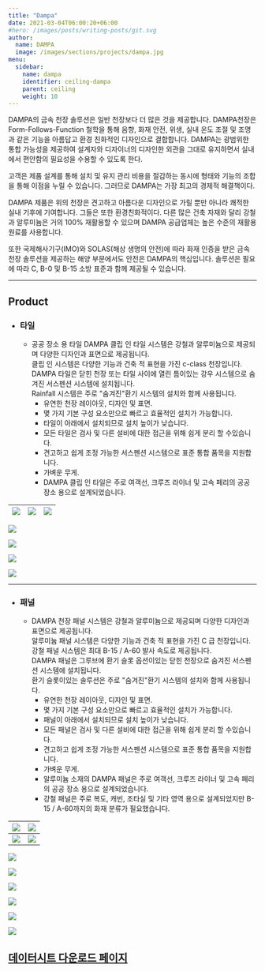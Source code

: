```yaml
---
title: "Dampa"
date: 2021-03-04T06:00:20+06:00
#hero: /images/posts/writing-posts/git.svg
author:
  name: DAMPA
  image: /images/sections/projects/dampa.jpg
menu:
  sidebar:
    name: dampa
    identifier: ceiling-dampa
    parent: ceiling
    weight: 10
---
```

DAMPA의 금속 천장 솔루션은 일반 천장보다 더 많은 것을 제공합니다. DAMPA천장은 Form-Follows-Function 철학을 통해 음향, 화재 안전, 위생, 실내 온도 조절 및 조명과 같은 기능을 아름답고 환경 친화적인 디자인으로 결합합니다. DAMPA는 광범위한 통합 가능성을 제공하여 설계자와 디자이너의 디자인한 외관을 그대로 유지하면서 실내에서 편안함의 필요성을 수용할 수 있도록 한다.

고객은 제품 설계를 통해 설치 및 유지 관리 비용을 절감하는 동시에 형태와 기능의 조합을 통해 이점을 누릴 수 있습니다. 그러므로 DAMPA는 가장 최고의 경제적 해결책이다.

DAMPA 제품은 위의 천장은 견고하고 아름다운 디자인으로 가릴 뿐만 아니라 쾌적한 실내 기후에 기여합니다. 그들은 또한 환경친화적이다. 다른 많은 건축 자재와 달리 강철과 알루미늄은 거의 100% 재활용할 수 있으며 DAMPA 공급업체는 높은 수준의 재활용 원료를 사용합니다.

또한 국제해사기구(IMO)와 SOLAS(해상 생명의 안전)에 따라 화재 인증을 받은 금속 천장 솔루션을 제공하는 해양 부문에서도 안전은 DAMPA의 핵심입니다. 솔루션은 필요에 따라 C, B-0 및 B-15 소방 표준과 함께 제공될 수 있습니다.


----


## Product


- ### 타일
  - 공공 장소 용 타일
  DAMPA 클립 인 타일 시스템은 강철과 알루미늄으로 제공되며 다양한 디자인과 표면으로 제공됩니다.  
  클립 인 시스템은 다양한 기능과 건축 적 표현을 가진 c-class 천장입니다.  
  DAMPA 타일은 닫힌 천장 또는 타일 사이에 열린 틈이있는 강우 시스템으로 숨겨진 서스펜션 시스템에 설치됩니다.  
  Rainfall 시스템은 주로 "숨겨진"환기 시스템의 설치와 함께 사용됩니다.  
      - 유연한 천장 레이아웃, 디자인 및 표면.
      - 몇 가지 기본 구성 요소만으로 빠르고 효율적인 설치가 가능합니다.
      - 타일이 아래에서 설치되므로 설치 높이가 낮습니다.
      - 모든 타일은 검사 및 다른 설비에 대한 접근을 위해 쉽게 분리 할 수 ​​있습니다.
      - 견고하고 쉽게 조정 가능한 서스펜션 시스템으로 표준 통합 품목을 지원합니다.
      - 가벼운 무게.
      - DAMPA 클립 인 타일은 주로 여객선, 크루즈 라이너 및 고속 페리의 공공 장소 용으로 설계되었습니다.

|![](https://dampa.com/wp-content/uploads/2015/02/Cabin-800x400.jpg)|![](https://dampa.com/wp-content/uploads/2015/02/Tiles_public-areas-800x400.jpg)|  ![](https://dampa.com/wp-content/uploads/2015/08/AIDA_Hospital-800x400.jpg)|
|--|--|--|

  ![](https://dampa.com/wp-content/uploads/2015/02/Bornholm_shops-1800x1125.jpg)

  ![](https://dampa.com/wp-content/uploads/2015/07/Lay-in_integration_light-1800x1125.jpg)

  ![](https://dampa.com/wp-content/uploads/2015/02/Clip-in_sharp-1800x1125.jpg)

  ![](https://dampa.com/wp-content/uploads/2015/02/Tiles-bev-light-1800x1125.jpg)


---

- ### 패널
  - DAMPA 천장 패널 시스템은 강철과 알루미늄으로 제공되며 다양한 디자인과 표면으로 제공됩니다.  
   알루미늄 패널 시스템은 다양한 기능과 건축 적 표현을 가진 C 급 천장입니다.  
   강철 패널 시스템은 최대 B-15 / A-60 발사 속도로 제공됩니다.  
   DAMPA 패널은 그루브에 환기 슬롯 옵션이있는 닫힌 천장으로 숨겨진 서스펜션 시스템에 설치됩니다.  
   환기 슬롯이있는 솔루션은 주로 "숨겨진"환기 시스템의 설치와 함께 사용됩니다.
    - 유연한 천장 레이아웃, 디자인 및 표면.
    - 몇 가지 기본 구성 요소만으로 빠르고 효율적인 설치가 가능합니다.
    - 패널이 아래에서 설치되므로 설치 높이가 낮습니다.
    - 모든 패널은 검사 및 다른 설비에 대한 접근을 위해 쉽게 분리 할 수 ​​있습니다.
    - 견고하고 쉽게 조정 가능한 서스펜션 시스템으로 표준 통합 품목을 지원합니다.
    - 가벼운 무게.
    - 알루미늄 소재의 DAMPA 패널은 주로 여객선, 크루즈 라이너 및 고속 페리의 공공 장소 용으로 설계되었습니다.  
    - 강철 패널은 주로 복도, 캐빈, 조타실 및 기타 영역 용으로 설계되었지만 B-15 / A-60까지의 화재 분류가 필요했습니다.


|![](https://dampa.com/wp-content/uploads/2015/08/AIDA-sol_Kabine-800x400.jpg)|![](https://dampa.com/wp-content/uploads/2015/08/Quantum_Korridor-800x400.jpg)|
|--|--|
|![](https://dampa.com/wp-content/uploads/2015/02/DSC02913-800x400.jpg)|![](https://dampa.com/wp-content/uploads/2016/09/Interval-panel-AIDAprima-800x400.jpg)|


  ![](https://dampa.com/wp-content/uploads/2015/01/S676_D14_FZ6_Oceanview-Cafe_DSC3247_1-1800x1125.jpg)

  ![](https://dampa.com/wp-content/uploads/2015/08/Breakaway_Korridor-1800x1125.jpg)

  ![](https://dampa.com/wp-content/uploads/2015/08/Breakaway_Wheelhouse-1800x1125.jpg)

  ![](https://dampa.com/wp-content/uploads/2020/05/Norwegian_Escape_Splash_Kids_Area_corridor_DCC_600_panel-1800x1125.jpg)

  ![](https://dampa.com/wp-content/uploads/2015/08/AIDA-sol_Kabine-1800x1125.jpg)

  ![](https://dampa.com/wp-content/uploads/2016/09/Interval-panel-AIDAprima.jpg)


## [데이터시트 다운로드 페이지](https://dampa.com/specifications/marine-specifications/)
